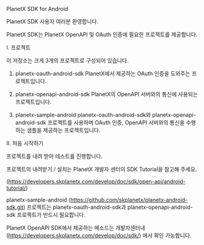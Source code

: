 PlanetX SDK for Android

PlanetX SDK 사용자 여러분 환영합니다.

PlanetX SDK는 PlanetX OpenAPI 및 OAuth 인증에 필요한 프로젝트를 제공합니다.


I. 프로젝트 

이 저장소는 크게 3개의 프로젝트로 구성되어 있습니다.

1. planetx-oauth-android-sdk
PlanetX에서 제공하는 OAuth 인증을 도와주는 프로젝트입니다.

2. planetx-openapi-android-sdk
PlanetX의 OpenAPI 서버와의 통신에 사용되는 프로젝트입니다.

3. planetx-sample-android
planetx-oauth-android-sdk와 planetx-openapi-android-sdk 프로젝트를 사용하며 
OAuth 인증, OpenAPI 서버와의 통신을 수행하는 샘플을 제공하는 프로젝트입니다.




II. 처음 시작하기

프로젝트를 내려 받아 테스트를 진행합니다.

프로젝트의 내려받기 / 설치는 PlanetX 개발자 센터의 SDK Tutorial을 참고해 주세요.

(https://developers.skplanetx.com/develop/doc/sdk/open-api/android-tutorial/)

planetx-sample-android (https://github.com/skplanetx/planetx-android-sdk.git) 프로젝트는 planetx-oauth-android-sdk과 planetx-openapi-android-sdk 프로젝트가 반드시 필요합니다.

PlanetX OpenAPI SDK에서 제공하는 메소드는 개발자센터내(https://developers.skplanetx.com/develop/doc/sdk/) 에서 확인 가능합니다.



